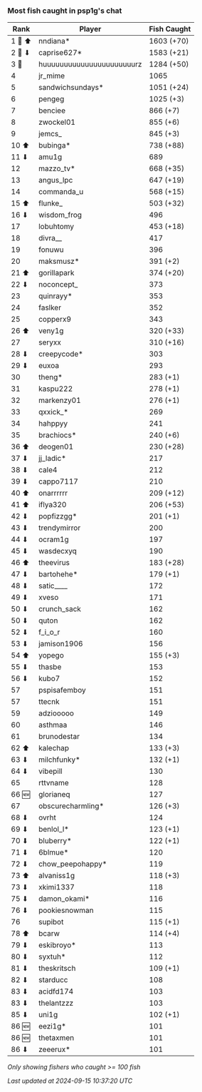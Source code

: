 ### Most fish caught in psp1g's chat
| Rank | Player | Fish Caught |
|------|--------|-----------|
| 1 🥇 ⬆ | nndiana*  | 1603 (+70) |
| 2 🥈 ⬇ | caprise627*  | 1583 (+21) |
| 3 🥉  | huuuuuuuuuuuuuuuuuuuuuurz  | 1284 (+50) |
| 4  | jr_mime  | 1065 |
| 5  | sandwichsundays*  | 1051 (+24) |
| 6  | pengeg  | 1025 (+3) |
| 7  | benciee  | 866 (+7) |
| 8  | zwockel01  | 855 (+6) |
| 9  | jemcs_  | 845 (+3) |
| 10 ⬆ | bubinga*  | 738 (+88) |
| 11 ⬇ | amu1g  | 689 |
| 12  | mazzo_tv*  | 668 (+35) |
| 13  | angus_lpc  | 647 (+19) |
| 14  | commanda_u  | 568 (+15) |
| 15 ⬆ | flunke_  | 503 (+32) |
| 16 ⬇ | wisdom_frog  | 496 |
| 17  | lobuhtomy  | 453 (+18) |
| 18  | divra__  | 417 |
| 19  | fonuwu  | 396 |
| 20  | maksmusz*  | 391 (+2) |
| 21 ⬆ | gorillapark  | 374 (+20) |
| 22 ⬇ | noconcept_  | 373 |
| 23  | quinrayy*  | 353 |
| 24  | faslker  | 352 |
| 25  | copperx9  | 343 |
| 26 ⬆ | veny1g  | 320 (+33) |
| 27  | seryxx  | 310 (+16) |
| 28 ⬇ | creepycode*  | 303 |
| 29 ⬇ | euxoa  | 293 |
| 30  | theng*  | 283 (+1) |
| 31  | kaspu222  | 278 (+1) |
| 32  | markenzy01  | 276 (+1) |
| 33  | qxxick_*  | 269 |
| 34  | hahppyy  | 241 |
| 35  | brachiocs*  | 240 (+6) |
| 36 ⬆ | deogen01  | 230 (+28) |
| 37 ⬇ | jj_ladic*  | 217 |
| 38 ⬇ | cale4  | 212 |
| 39 ⬇ | cappo7117  | 210 |
| 40 ⬆ | onarrrrrr  | 209 (+12) |
| 41 ⬆ | iflya320  | 206 (+53) |
| 42 ⬇ | popfizzgg*  | 201 (+1) |
| 43 ⬇ | trendymirror  | 200 |
| 44 ⬇ | ocram1g  | 197 |
| 45 ⬇ | wasdecxyq  | 190 |
| 46 ⬆ | theevirus  | 183 (+28) |
| 47 ⬇ | bartohehe*  | 179 (+1) |
| 48 ⬇ | satic____  | 172 |
| 49 ⬇ | xveso  | 171 |
| 50 ⬇ | crunch_sack  | 162 |
| 50 ⬇ | quton  | 162 |
| 52 ⬇ | f_i_o_r  | 160 |
| 53 ⬇ | jamison1906  | 156 |
| 54 ⬆ | yopego  | 155 (+3) |
| 55 ⬇ | thasbe  | 153 |
| 56 ⬇ | kubo7  | 152 |
| 57  | pspisafemboy  | 151 |
| 57  | ttecnk  | 151 |
| 59  | adziooooo  | 149 |
| 60  | asthmaa  | 146 |
| 61  | brunodestar  | 134 |
| 62 ⬆ | kalechap  | 133 (+3) |
| 63 ⬇ | milchfunky*  | 132 (+1) |
| 64 ⬇ | vibepill  | 130 |
| 65  | rttvname  | 128 |
| 66 🆕 | glorianeq  | 127 |
| 67  | obscurecharmling*  | 126 (+3) |
| 68 ⬇ | ovrht  | 124 |
| 69 ⬇ | benlol_l*  | 123 (+1) |
| 70 ⬇ | bluberry*  | 122 (+1) |
| 71 ⬇ | 6blmue*  | 120 |
| 72 ⬇ | chow_peepohappy*  | 119 |
| 73 ⬆ | alvaniss1g  | 118 (+3) |
| 73 ⬇ | xkimi1337  | 118 |
| 75 ⬇ | damon_okami*  | 116 |
| 76 ⬇ | pookiesnowman  | 115 |
| 76  | supibot  | 115 (+1) |
| 78 ⬆ | bcarw  | 114 (+4) |
| 79 ⬇ | eskibroyo*  | 113 |
| 80 ⬇ | syxtuh*  | 112 |
| 81 ⬇ | theskritsch  | 109 (+1) |
| 82 ⬇ | starducc  | 108 |
| 83 ⬇ | acidfd174  | 103 |
| 83 ⬇ | thelantzzz  | 103 |
| 85 ⬇ | uni1g  | 102 (+1) |
| 86 🆕 | eezi1g*  | 101 |
| 86 🆕 | thetaxmen  | 101 |
| 86 ⬇ | zeeerux*  | 101 |

_Only showing fishers who caught >= 100 fish_

_Last updated at 2024-09-15 10:37:20 UTC_